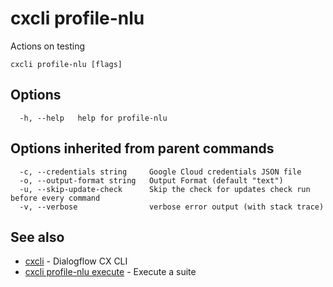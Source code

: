 # cxcli profile-nlu

Actions on testing

```
cxcli profile-nlu [flags]
```

## Options

```
  -h, --help   help for profile-nlu
```

## Options inherited from parent commands

```
  -c, --credentials string     Google Cloud credentials JSON file
  -o, --output-format string   Output Format (default "text")
  -u, --skip-update-check      Skip the check for updates check run before every command
  -v, --verbose                verbose error output (with stack trace)
```

## See also

* [cxcli](/cmd/cxcli/)	 - Dialogflow CX CLI
* [cxcli profile-nlu execute](/cmd/cxcli_profile-nlu_execute/)	 - Execute a suite


